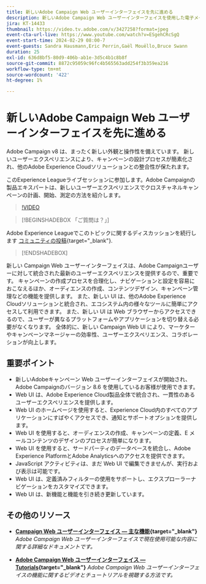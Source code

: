 ```yaml
---
title: 新しいAdobe Campaign Web ユーザーインターフェイスを先に進める
description: 新しいAdobe Campaign Web ユーザーインターフェイスを使用した電子メールマーケティングやソーシャルメディアマーケティングなど、クロスチャネルマーケティング戦略の計画、開始、測定の際に、より効率的になる方法を説明します。
jira: KT-14433
thumbnail: https://video.tv.adobe.com/v/3427258?format=jpeg
event-cta-url-live: https://www.youtube.com/watch?v=ESgehCRcSgQ
event-start-time: 2024-02-29 08:00-7
event-guests: Sandra Hausmann,Eric Perrin,Gaël Mouëllo,Bruce Swann
duration: 25
exl-id: 636d8bf5-80d9-406b-ab1e-3d5c4b1c8b8f
source-git-commit: 8872c95059c96fc4b565563add254f3b359ea216
workflow-type: tm+mt
source-wordcount: '422'
ht-degree: 1%

---
```


# 新しいAdobe Campaign Web ユーザーインターフェイスを先に進める

Adobe Campaign v8 は、まったく新しい外観と操作性を備えています。 新しいユーザーエクスペリエンスにより、キャンペーンの設計プロセスが簡素化され、他のAdobe Experience Cloudソリューションとの整合性が保たれます。

このExperience Leagueライブセッションに参加します。Adobe Campaignの製品エキスパートは、新しいユーザーエクスペリエンスでクロスチャネルキャンペーンの計画、開始、測定の方法を紹介します。

>[!VIDEO](https://video.tv.adobe.com/v/3427258/?quality=12&learn=on)

>[!BEGINSHADEBOX 「ご質問は？」]

Adobe Experience Leagueでこのトピックに関するディスカッションを続行します [コミュニティの投稿](https://experienceleaguecommunities.adobe.com/t5/adobe-campaign-classic/experience-league-live-post-session-discussion-leaping-ahead/m-p/656893#M2671){target="_blank"}.

>[!ENDSHADEBOX]

新しい Campaign Web ユーザーインターフェイスは、Adobe Campaignユーザーに対して統合された最新のユーザーエクスペリエンスを提供するので、重要です。 キャンペーンの作成プロセスを合理化し、ナビゲーションと設定を容易におこなえるほか、オーディエンスの作成、コンテンツデザイン、キャンペーン管理などの機能を提供します。 また、新しい UI は、他のAdobe Experience Cloudソリューションと統合され、エコシステム内の様々なツールに簡単にアクセスして利用できます。 また、新しい UI は Web ブラウザーからアクセスできるので、ユーザーが異なるプラットフォームやアプリケーションを切り替える必要がなくなります。 全体的に、新しい Campaign Web UI により、マーケターやキャンペーンマネージャーの効率性、ユーザーエクスペリエンス、コラボレーションが向上します。

## 重要ポイント

* 新しいAdobeキャンペーン Web ユーザーインターフェイスが開始され、Adobe Campaignのバージョン 8.6 を使用しているお客様が使用できます。
* Web UI は、Adobe Experience Cloud製品全体で統合され、一貫性のあるユーザーエクスペリエンスを提供します。
* Web UI のホームページを使用すると、Experience Cloud内のすべてのアプリケーションにすばやくアクセスでき、通知とサポートオプションを提供します。
* Web UI を使用すると、オーディエンスの作成、キャンペーンの定義、E メールコンテンツのデザインのプロセスが簡単になります。
* Web UI を使用すると、サードパーティのデータベースを統合し、Adobe Experience PlatformとAdobe Analyticsへのアクセスを提供できます。
* JavaScript アクティビティは、まだ Web UI で編集できませんが、実行および表示は可能です。
* Web UI は、定義済みフィルターの使用をサポートし、エクスプローラーナビゲーションをカスタマイズできます。
* Web UI は、新機能と機能を引き続き更新しています。


## その他のリソース

* **[Campaign Web ユーザーインターフェイス — 主な機能](https://experienceleague.adobe.com/docs/campaign-web/v8/whats-new.html?lang=ja){target="_blank"}**
  *Adobe Campaign Web ユーザーインターフェイスで現在使用可能な内容に関する詳細なドキュメントです。*

* **[Adobe Campaign Web ユーザーインターフェイス —Tutorials](https://experienceleague.adobe.com/docs/campaign-web-learn/tutorials/overview.html?lang=en){target="_blank"}**
  *Adobe Campaign Web ユーザーインターフェイスの機能に関するビデオとチュートリアルを視聴する方法です。*
